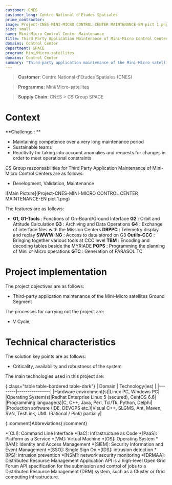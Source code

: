 ```yaml
---
customer: CNES
customer_long: Centre National d'Etudes Spatiales
prime_contractor: 
image: Project-CNES-MINI-MICRO CONTROL CENTER MAINTENANCE-EN pict 1.png
size: small
name: Mini-Micro Control Center Maintenance
title: Third Party Application Maintenance of Mini-Micro Control Centers
domains: Control Center
department: SPACE
program: Mini/Micro-satellites
domains: Control Center
summary: "Third-party application maintenance of the Mini-Micro satellites Ground Segment"
---
```


> __Customer__\: Centre National d'Etudes Spatiales (CNES)

> __Programme__\: Mini/Micro-satellites

> __Supply Chain__\: CNES >  CS Group SPACE


# Context

**Challenge : **
* Maintaining competence over a very long maintenance period
* Sustainable teams
* Reactivity for taking into account anomalies and requests for changes in order to meet operational constraints

CS Group responsabilities for Third Party Application Maintenance of Mini-Micro Control Centers are as follows:
* Development, Validation, Maintenance

![Main Picture](Project-CNES-MINI-MICRO CONTROL CENTER MAINTENANCE-EN pict 1.png)

The features are as follows:
* **G1, G1-Tools** : Functions of On-Board/Ground Interface
	**G2** : Orbit and Attitude Calculation
	**G3** : Archiving and Data Operations
	**G4** : Exchange of interface files with the Mission Centers
	**DRPPC** : Telemetry display and replay
	**SWWW-NG** : Access to data stored on G3
	**Outils-CCC** : Bringing together various tools at CCC level
	**TBM** : Encoding and decoding tables beside the MYRIADE
	**POPS**  : Programming the planning of Mini or Micro operations
	**GTC** : Generation of PARASOL TC.

# Project implementation

The project objectives are as follows:
* Third-party application maintenance of the Mini-Micro satellites Ground Segment

The processes for carrying out the project are:
* V Cycle,

# Technical characteristics

The solution key points are as follows:
* Criticality, availability and robustness of the system



The main technologies used in this project are:

{:class="table table-bordered table-dark"}
| Domain | Technology(ies) |
|--------|----------------|
|Hardware environment(s)|Linux PC, Windows PC|
|Operating System(s)|Redhat Enterprise Linux 5 (secured), CentOS 6.6|
|Programming language(s)|C, C++, Java, Perl, Tcl/Tk, Python, Delphi|
|Production software (IDE, DEVOPS etc.)|Visual C++, SLGMS, Ant, Maven, SVN, TestLink,  UML (Rational / Pink) partially|



{::comment}Abbreviations{:/comment}

*[CLI]: Command Line Interface
*[IaC]: Infrastructure as Code
*[PaaS]: Platform as a Service
*[VM]: Virtual Machine
*[OS]: Operating System
*[IAM]: Identity and Access Management
*[SIEM]: Security Information and Event Management
*[SSO]: Single Sign On
*[IDS]: intrusion detection
*[IPS]: intrusion prevention
*[NSM]: network security monitoring
*[DRMAA]: Distributed Resource Management Application API is a high-level Open Grid Forum API specification for the submission and control of jobs to a Distributed Resource Management (DRM) system, such as a Cluster or Grid computing infrastructure.
